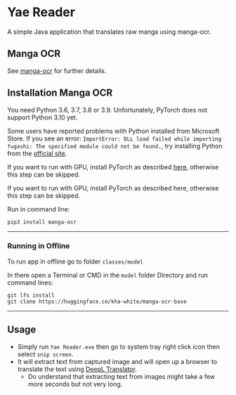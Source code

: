# Yae Reader

A simple Java application that translates raw manga using manga-ocr.
## Manga OCR
See [manga-ocr](https://github.com/kha-white/manga-ocr) for further details.

## Installation Manga OCR
You need Python 3.6, 3.7, 3.8 or 3.9. Unfortunately, PyTorch does not support Python 3.10 yet.

Some users have reported problems with Python installed from Microsoft Store. If you see an error:
`ImportError: DLL load failed while importing fugashi: The specified module could not be found.`,
try installing Python from the [official site](https://www.python.org/downloads).

If you want to run with GPU, install PyTorch as described [here](https://pytorch.org/get-started/locally/#start-locally),
otherwise this step can be skipped.

If you want to run with GPU, install PyTorch as described here, otherwise this step can be skipped.

Run in command line:

```commandline
pip3 install manga-ocr
```
---
### Running in Offline
To run app in offline go to folder `classes/model`
                
In there open a Terminal or CMD in the `model` folder Directory and run command lines:
```commandline
git lfs install
git clone https://huggingface.co/kha-white/manga-ocr-base
```
---

## Usage
+ Simply run `Yae Reader.exe` then go to system tray right click icon then select `snip screen`.
+ It will extract text from captured image and will open up a browser to translate the text using [DeepL Translator](https://www.deepl.com/translator).
    * Do understand that extracting text from images might take a few more seconds but not very long.
